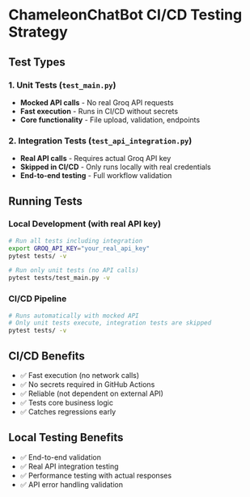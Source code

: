 # ChameleonChatBot CI/CD Testing Strategy

## Test Types

### 1. Unit Tests (`test_main.py`)
- **Mocked API calls** - No real Groq API requests
- **Fast execution** - Runs in CI/CD without secrets
- **Core functionality** - File upload, validation, endpoints

### 2. Integration Tests (`test_api_integration.py`) 
- **Real API calls** - Requires actual Groq API key
- **Skipped in CI/CD** - Only runs locally with real credentials
- **End-to-end testing** - Full workflow validation

## Running Tests

### Local Development (with real API key)
```bash
# Run all tests including integration
export GROQ_API_KEY="your_real_api_key"
pytest tests/ -v

# Run only unit tests (no API calls)
pytest tests/test_main.py -v
```

### CI/CD Pipeline
```bash
# Runs automatically with mocked API
# Only unit tests execute, integration tests are skipped
pytest tests/ -v
```

## CI/CD Benefits
- ✅ Fast execution (no network calls)
- ✅ No secrets required in GitHub Actions
- ✅ Reliable (not dependent on external API)
- ✅ Tests core business logic
- ✅ Catches regressions early

## Local Testing Benefits  
- ✅ End-to-end validation
- ✅ Real API integration testing
- ✅ Performance testing with actual responses
- ✅ API error handling validation
